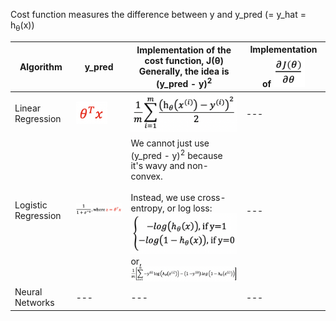 Cost function measures the difference between y and y_pred (= y_hat = h<sub>θ</sub>(x))

Algorithm | y_pred | Implementation of the cost function, J(θ)<br/>Generally, the idea is (y_pred - y)<sup>2</sup> | Implementation of <img src="./images/partial_derivative.png" width="50px">
--- | --- | --- | ---
Linear Regression | <img src="./images/y_hat_linear_regression.png" width="50px"> | <img src="./images/cost_function_linear_regression.png" width="180px"> | ---
Logistic Regression | <img src="./images/y_hat_logistic_regression.png" width="200px"> | We cannot just use (y_pred - y)<sup>2</sup> because it's wavy and non-convex.<br/><br/>Instead, we use cross-entropy, or log loss:<br/><img src="./images/cost_function_logistic_regression_idea.png" width="200px"><br/>or,<br/><img src="./images/cost_function_logistic_regression_implementation.png" width="300px"> | ---
Neural Networks | --- | --- | ---

